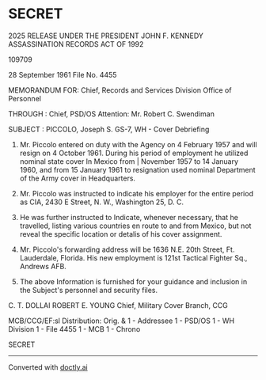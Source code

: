 # SECRET

2025 RELEASE UNDER THE PRESIDENT JOHN F. KENNEDY ASSASSINATION RECORDS ACT OF 1992

109709

28 September 1961
File No. 4455

MEMORANDUM FOR: Chief, Records and Services Division
Office of Personnel

THROUGH : Chief, PSD/OS
Attention: Mr. Robert C. Swendiman

SUBJECT : PICCOLO, Joseph S.
GS-7, WH - Cover Debriefing

1. Mr. Piccolo entered on duty with the Agency on 4 February 1957 and will resign on 4 October 1961. During his period of employment he utilized nominal state cover In Mexico from | November 1957 to 14 January 1960, and from 15 January 1961 to resignation used nominal Department of the Army cover in Headquarters.

2. Mr. Piccolo was instructed to indicate his employer for the entire period as CIA, 2430 E Street, N. W., Washington 25, D. C.

3. He was further instructed to Indicate, whenever necessary, that he travelled, listing various countries en route to and from Mexico, but not reveal the specific location or detalis of his cover assignment.

4. Мг. Piccolo's forwarding address will be 1636 Ν.Ε. 20th Street, Ft. Lauderdale, Florida. His new employment is 121st Tactical Fighter Sq., Andrews AFB.

5. The above Information is furnished for your guidance and inclusion in the Subject's personnel and security files.

C. T. DOLLAI
ROBERT E. YOUNG
Chief, Military Cover Branch, CCG

MCB/CCG/EF:sl
Distribution:
Orig. & 1 - Addressee
1 - PSD/OS
1 - WH Division
1 - File 4455
1 - MCB
1 - Chrono

SECRET


---
Converted with [doctly.ai](https://doctly.ai)